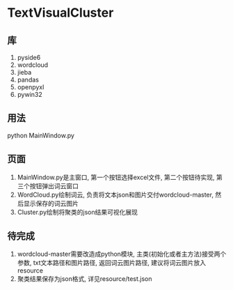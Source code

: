 # TextVisualCluster

## 库
1. pyside6
1. wordcloud
1. jieba
1. pandas
1. openpyxl
1. pywin32


## 用法
python MainWindow.py

## 页面
1. MainWindow.py是主窗口, 第一个按钮选择excel文件, 第二个按钮待实现, 第三个按钮弹出词云窗口
1. WordCloud.py绘制词云, 负责将文本json和图片交付wordcloud-master, 然后显示保存的词云图片
1. Cluster.py绘制将聚类的json结果可视化展现

## 待完成
1. wordcloud-master需要改造成python模块, 主类(初始化或者主方法)接受两个参数, txt文本路径和图片路径, 返回词云图片路径, 建议将词云图片放入resource
2. 聚类结果保存为json格式, 详见resource/test.json
